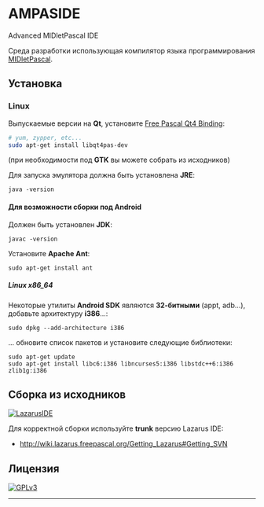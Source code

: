 AMPASIDE
========

Advanced MIDletPascal IDE

Среда разработки использующая компилятор языка программирования [MIDletPascal](http://ru.wikipedia.org/wiki/MIDletPascal).

Установка
---------

### Linux

Выпускаемые версии на **Qt**, установите [Free Pascal Qt4 Binding](http://users.telenet.be/Jan.Van.hijfte/qtforfpc/fpcqt4.html):

``` bash
# yum, zypper, etc...
sudo apt-get install libqt4pas-dev
```

(при необходимости под **GTK** вы можете собрать из исходников)

Для запуска эмулятора должна быть установлена **JRE**:

```
java -version
```

#### Для возможности сборки под Android

Должен быть установлен **JDK**:

```
javac -version
```

Установите **Apache Ant**:

```
sudo apt-get install ant
```

##### Linux x86_64

Некоторые утилиты **Android SDK** являются **32-битными** (appt, adb...), добавьте архитектуру **i386**...:

```
sudo dpkg --add-architecture i386
```

... обновите список пакетов и установите следующие библиотеки:

```
sudo apt-get update
sudo apt-get install libc6:i386 libncurses5:i386 libstdc++6:i386 zlib1g:i386
```

Сборка из исходников
--------------------

[![LazarusIDE](http://wiki.lazarus.freepascal.org/images/9/94/built_with_lazarus_logo.png)](http://www.lazarus-ide.org)

Для корректной сборки используйте **trunk** версию Lazarus IDE:

- http://wiki.lazarus.freepascal.org/Getting_Lazarus#Getting_SVN

Лицензия
--------

[![GPLv3](http://www.gnu.org/graphics/gplv3-127x51.png)](https://github.com/Helltar/AMPASIDE/blob/master/COPYING)

----------------------
